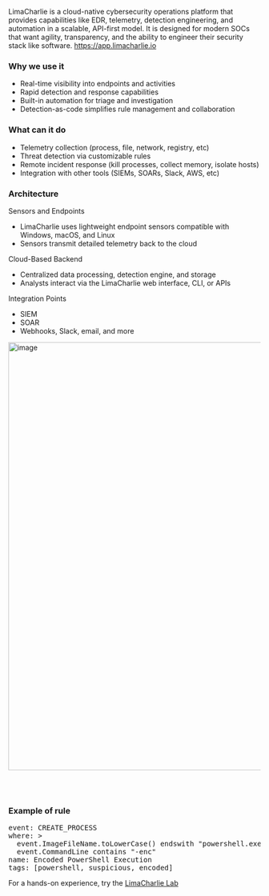 LimaCharlie is a cloud-native cybersecurity operations platform that provides capabilities like EDR, telemetry, detection engineering, and automation in a scalable, API-first model. It is designed for modern SOCs that want agility, transparency, and the ability to engineer their security stack like software.
https://app.limacharlie.io

### Why we use it
- Real-time visibility into endpoints and activities
- Rapid detection and response capabilities
- Built-in automation for triage and investigation
- Detection-as-code simplifies rule management and collaboration

### What can it do
- Telemetry collection (process, file, network, registry, etc)
- Threat detection via customizable rules
- Remote incident response (kill processes, collect memory, isolate hosts)
- Integration with other tools (SIEMs, SOARs, Slack, AWS, etc)

### Architecture
Sensors and Endpoints
- LimaCharlie uses lightweight endpoint sensors compatible with Windows, macOS, and Linux
- Sensors transmit detailed telemetry back to the cloud

Cloud-Based Backend
- Centralized data processing, detection engine, and storage
- Analysts interact via the LimaCharlie web interface, CLI, or APIs

Integration Points
- SIEM
- SOAR
- Webhooks, Slack, email, and more

<img width="1920" height="856" alt="image" src="https://github.com/user-attachments/assets/2523279f-4c32-425c-945c-e272978e2083" />

<br><br>

### Example of rule
<pre>event: CREATE_PROCESS
where: >
  event.ImageFileName.toLowerCase() endswith "powershell.exe" and 
  event.CommandLine contains "-enc"
name: Encoded PowerShell Execution
tags: [powershell, suspicious, encoded]</pre>

For a hands-on experience, try the [LimaCharlie Lab](/courseFiles/Lab_02-toolsAndPlatforms/limaCharlieLab.md)


